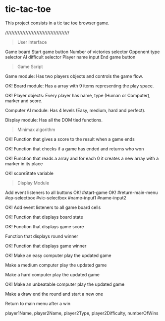 # tic-tac-toe

This project consists in a tic tac toe browser game.

/////////////////////////////////////////

> User Interface

Game board
Start game button
Number of victories selector
Opponent type selector
AI difficult selector
Player name input
End game button

> Game Script

Game module: Has two players objects and controls the game flow.

OK! Board module: Has a array with 9 items representing the play space.

OK! Player objects: Every player has name, type (Human or Computer), marker and score.

Computer AI module: Has 4 levels (Easy, medium, hard and perfect).

Display module: Has all the DOM tied functions.

> Minimax algorithm

OK! Function that gives a score to the result when a game ends

OK! Function that checks if a game has ended and returns who won

OK! Function that reads a array and for each 0 it creates a new array with a marker in its place

OK! scoreState variable

> Display Module

Add event listeners to all buttons
OK! #start-game
OK! #return-main-menu
#op-selectbox
#vic-selectbox
#name-input1
#name-input2

OK! Add event listeners to all game board cells

OK! Function that displays board state

OK! Function that displays game score

Function that displays round winner

OK! Function that displays game winner

OK! Make an easy computer play the updated game

Make a medium computer play the updated game

Make a hard computer play the updated game

OK! Make an unbeatable computer play the updated game

Make a draw end the round and start a new one

Return to main menu after a win

player1Name, player2Name, player2Type, player2Difficulty, numberOfWins